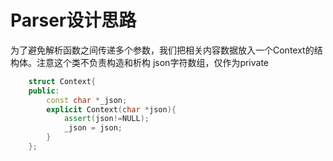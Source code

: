 <!--
 * @Author: your name
 * @Date: 2021-03-30 17:34:46
 * @LastEditTime: 2021-03-30 17:45:21
 * @LastEditors: Please set LastEditors
 * @Description: In User Settings Edit
 * @FilePath: /mztknJson/doc/Parser.md
-->
# Parser设计思路


为了避免解析函数之间传递多个参数，我们把相关内容数据放入一个Context的结构体。注意这个类不负责构造和析构 json字符数组，仅作为private

```c++
    struct Context{
    public:
        const char *_json;
        explicit Context(char *json){
            assert(json!=NULL);
            _json = json;
        }
    };

```